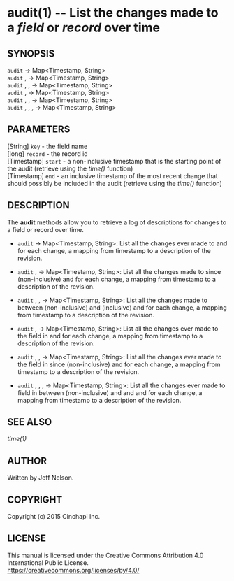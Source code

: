 audit(1) -- List the changes made to a *field* or *record* over time
====================================================================

## SYNOPSIS

`audit` <record> -> Map&lt;Timestamp, String&gt;<br />
`audit` <record>, <start> -> Map&lt;Timestamp, String&gt;<br />
`audit` <record>, <start>, <end> -> Map&lt;Timestamp, String&gt;<br />
`audit` <key>, <record> -> Map&lt;Timestamp, String&gt;<br />
`audit` <key>, <record>, <start> -> Map&lt;Timestamp, String&gt;<br />
`audit` <key>, <record>, <start>, <end> -> Map&lt;Timestamp, String&gt;<br />

## PARAMETERS
[String] `key` - the field name<br />
[long] `record` - the record id<br />
[Timestamp] `start` - a non-inclusive timestamp that is the starting point of the audit (retrieve using the *time()* function)<br />
[Timestamp] `end` - an inclusive timestamp of the most recent change that should possibly be included in the audit (retrieve using the *time()* function)<br />

## DESCRIPTION
The **audit** methods allow you to retrieve a log of descriptions for changes to a field or record over time.

  * `audit` <record> -> Map&lt;Timestamp, String&gt;:
    List all the changes ever made to <record> and for each change, a mapping from timestamp to a description of the revision.

  * `audit` <record>, <start> -> Map&lt;Timestamp, String&gt;:
    List all the changes made to <record> since <start> (non-inclusive) and for each change, a mapping from timestamp to a description of the revision.

  * `audit` <record>, <start>, <end> -> Map&lt;Timestamp, String&gt;:
    List all the changes made to <record> between <start> (non-inclusive) and <end> (inclusive) and for each change, a mapping from timestamp to a description of the revision.

  * `audit` <key>, <record> -> Map&lt;Timestamp, String&gt;:
    List all the changes ever made to the <key> field in <record> and for each change, a mapping from timestamp to a description of the revision.

  * `audit` <key>, <record>, <start> -> Map&lt;Timestamp, String&gt;:
    List all the changes ever made to the <key> field in <record> since <start> (non-inclusive) and for each change, a mapping from timestamp to a description of the revision.

  * `audit` <key>, <record>, <start>, <end> -> Map&lt;Timestamp, String&gt;:
    List all the changes ever made to <key> field in <record> between <start> (non-inclusive) and <end> and and for each change, a mapping from timestamp to a description of the revision.

## SEE ALSO
*time(1)*

## AUTHOR
Written by Jeff Nelson.

## COPYRIGHT
Copyright (c) 2015 Cinchapi Inc.

## LICENSE
This manual is licensed under the Creative Commons Attribution 4.0 International Public License. <br />
https://creativecommons.org/licenses/by/4.0/
